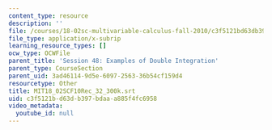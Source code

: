 ```yaml
---
content_type: resource
description: ''
file: /courses/18-02sc-multivariable-calculus-fall-2010/c3f5121bd63db397bdaaa885f4fc6958_MIT18_02SCF10Rec_32_300k.srt
file_type: application/x-subrip
learning_resource_types: []
ocw_type: OCWFile
parent_title: 'Session 48: Examples of Double Integration'
parent_type: CourseSection
parent_uid: 3ad46114-9d5e-6097-2563-36b54cf159d4
resourcetype: Other
title: MIT18_02SCF10Rec_32_300k.srt
uid: c3f5121b-d63d-b397-bdaa-a885f4fc6958
video_metadata:
  youtube_id: null
---
```

